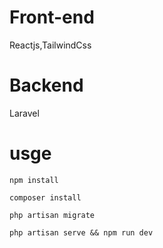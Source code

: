 # Front-end 
Reactjs,TailwindCss
# Backend
Laravel
# usge
``
npm install
``

``
 composer install 
 ``
 
 ``
 php artisan migrate
 ``
 
 ``
 php artisan serve && npm run dev
``
